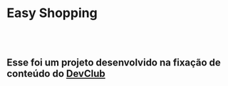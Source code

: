 <h1>Easy Shopping</h1>
<br>
<br>
<h2>Esse foi um projeto desenvolvido na fixação de conteúdo do <a href="https://rodolfomori.com.br/devclub">DevClub</h2>
